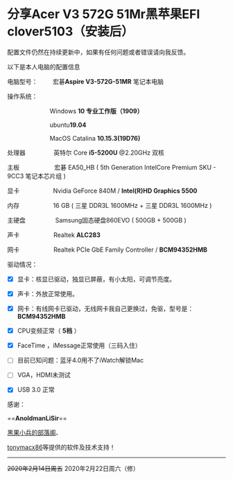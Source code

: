 

# 分享Acer V3 572G 51Mr黑苹果EFI clover5103（安装后）


配置文件仍然在持续更新中，如果有任何问题或者错误请向我反馈。

以下是本人电脑的配置信息

电脑型号：&ensp;&ensp;&ensp;&ensp;&ensp;宏碁**Aspire V3-572G-51MR** 笔记本电脑

操作系统：

&ensp;&ensp;&ensp;&ensp;&ensp;&ensp;&ensp;&ensp;&ensp;&ensp;&ensp;&ensp;&ensp;&ensp;Windows **10 专业工作版（1909）**

&ensp;&ensp;&ensp;&ensp;&ensp;&ensp;&ensp;&ensp;&ensp;&ensp;&ensp;&ensp;&ensp;&ensp;ubuntu**19.04**

&ensp;&ensp;&ensp;&ensp;&ensp;&ensp;&ensp;&ensp;&ensp;&ensp;&ensp;&ensp;&ensp;&ensp;MacOS Catalina **10.15.3(19D76)**

处理器&ensp;&ensp;&ensp;&ensp;&ensp;&ensp;&ensp;&nbsp;&nbsp;&nbsp; 英特尔 Core **i5-5200U** @2.20GHz 双核

主板&ensp;&ensp;&ensp;&ensp;&ensp;&ensp;&ensp;&nbsp;&nbsp;&nbsp;&nbsp;&nbsp;&nbsp;&nbsp;&nbsp;宏碁 EA50_HB ( 5th Generation IntelCore Premium SKU - 9CC3 笔记本芯片组 )

显卡&ensp;&ensp;&ensp;&ensp;&ensp;&ensp;&ensp;&ensp;&ensp;&ensp;&nbsp;&nbsp;Nvidia GeForce 840M /    **Intel(R)HD Graphics 5500**

内存&ensp;&ensp;&ensp;&ensp;&ensp;&ensp;&ensp;&ensp;&ensp;&ensp;&nbsp;&nbsp;16 GB ( 三星 DDR3L 1600MHz + 三星 DDR3L 1600MHz )

主硬盘&ensp;&nbsp;&ensp;&ensp;&ensp;&ensp;&ensp;&ensp;&nbsp;&nbsp;&nbsp;&nbsp;Samsung固态硬盘860EVO ( 500GB + 500GB )

声卡&ensp;&ensp;&ensp;&ensp;&ensp;&ensp;&ensp;&ensp;&ensp;&nbsp;&nbsp;&nbsp;&nbsp;Realtek **ALC283**

网卡&ensp;&ensp;&ensp;&ensp;&ensp;&ensp;&ensp;&ensp;&ensp;&nbsp;&nbsp;&nbsp;&nbsp;Realtek PCIe GbE Family Controller /   **BCM94352HMB**


驱动情况：

- [x] 显卡：核显已驱动，独显已屏蔽，有小太阳，可调节亮度。

- [x] 声卡：外放正常使用。

- [x] 网卡：有线网卡已驱动，无线网卡我自己更换过，免驱，型号是：**BCM94352HMB**

- [x] CPU变频正常（ **5档** ）

- [x] FaceTime ，iMessage正常使用（三码入住）

- [ ] 目前已知问题：蓝牙4.0用不了iWatch解锁Mac

- [ ] VGA，HDMI未测试

- [x] USB 3.0 正常

感谢：

==**AnoldmanLiSir**==

[黑果小兵的部落阁](https://blog.daliansky.net/)、

[tonymacx86](https://www.tonymacx86.com/)等提供的软件及技术支持！

---

~~2020年2月14日周五~~
2020年2月22日周六（修）
